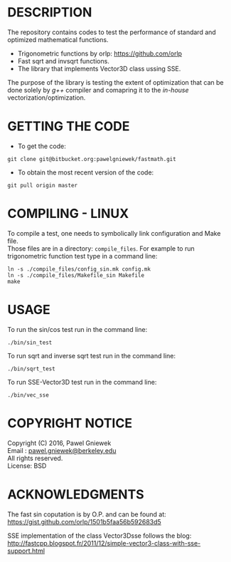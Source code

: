 DESCRIPTION
==================================================
The repository contains codes to test the performance of standard and optimized mathematical functions.

* Trigonometric functions by orlp: https://github.com/orlp  
* Fast sqrt and invsqrt functions.  
* The library that implements Vector3D class ussing SSE.  

The purpose of the library is testing the extent of optimization that can 
be done solely by _g++_ compiler and comapring it to the _in-house_ vectorization/optimization.

GETTING THE CODE
==================================================
* To get the code:
```
git clone git@bitbucket.org:pawelgniewek/fastmath.git
```

* To obtain the most recent version of the code:
```
git pull origin master
```


COMPILING - LINUX
==================================================
To compile a test, one needs to symbolically link configuration and Make file.  
Those files are in a directory: ```compile_files```.
For example to run trigonometric function test type in a command line:

```
ln -s ./compile_files/config_sin.mk config.mk
ln -s ./compile_files/Makefile_sin Makefile
make
```

USAGE
=====
To run the sin/cos test run in the command line:
```
./bin/sin_test
```

To run sqrt and inverse sqrt test run in the command line:
```
./bin/sqrt_test
```

To run SSE-Vector3D test run in the command line:
```
./bin/vec_sse
```

COPYRIGHT NOTICE
================
Copyright (C) 2016,  Pawel Gniewek  
Email  : pawel.gniewek@berkeley.edu  
All rights reserved.  
License: BSD  

ACKNOWLEDGMENTS
===============
The fast sin coputation is by O.P. and can be found at:
https://gist.github.com/orlp/1501b5faa56b592683d5

SSE implementation of the class Vector3Dsse follows the blog:
http://fastcpp.blogspot.fr/2011/12/simple-vector3-class-with-sse-support.html
